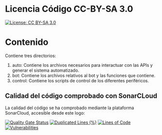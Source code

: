 # Licencia Código CC-BY-SA 3.0
[![License: CC BY-SA 3.0](https://licensebuttons.net/l/by-sa/3.0/es/88x31.png)](https://creativecommons.org/licenses/by-sa/3.0/)

# Contenido 
Contiene tres directorios:
1.  auto: Contiene los archivos necesarios para interactuar con las APIs y generar el sistema automatizado.
2.  bot: Contiene los archivos relativos al bot y las funciones que contiene.
3.  control: Contiene los scripts de control de los diferentes periféricos.

## Calidad del código comprobado con SonarCLoud
La calidad del código se ha comprobado mediante la plataforma SonarCloud, accesible desde este logo:  

[![Quality Gate Status](https://sonarcloud.io/api/project_badges/measure?project=davidelinformatico_TFG&metric=alert_status)](https://sonarcloud.io/dashboard?id=davidelinformatico_TFG)
[![Duplicated Lines (%)](https://sonarcloud.io/api/project_badges/measure?project=davidelinformatico_TFG&metric=duplicated_lines_density)](https://sonarcloud.io/dashboard?id=davidelinformatico_TFG) [![Lines of Code](https://sonarcloud.io/api/project_badges/measure?project=davidelinformatico_TFG&metric=ncloc)](https://sonarcloud.io/dashboard?id=davidelinformatico_TFG)  [![Vulnerabilities](https://sonarcloud.io/api/project_badges/measure?project=davidelinformatico_TFG&metric=vulnerabilities)](https://sonarcloud.io/dashboard?id=davidelinformatico_TFG)


